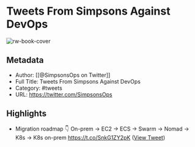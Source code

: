 # Tweets From Simpsons Against DevOps

![rw-book-cover](https://pbs.twimg.com/profile_images/1378128521537589249/YBIvQzx5.jpg)

## Metadata
- Author: [[@SimpsonsOps on Twitter]]
- Full Title: Tweets From Simpsons Against DevOps
- Category: #tweets
- URL: https://twitter.com/SimpsonsOps

## Highlights
- Migration roadmap 👇
  On-prem -> EC2 -> ECS -> Swarm -> Nomad -> K8s -> K8s on-prem https://t.co/SnkG1ZY2pK ([View Tweet](https://twitter.com/SimpsonsOps/status/1304620821328003072))
